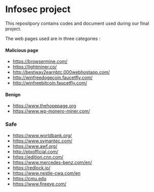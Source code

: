 # Infosec project

This repositpory contains codes and document used during our final project.


The web pages used are in three categories :

#### Malicious page

* https://browsermine.com/
* https://lightminer.co/
* http://bestway2earnbtc.000webhostapp.com/
* http://winfreedogecoin.faucetfly.com/
* http://winfreebitcoin.faucetfly.com/


#### Benign

* https://www.thehopepage.org
* https://www.wp-monero-miner.com/


### Safe

* https://www.worldbank.org/
* https://www.symantec.com/
* https://www.awf.org/
* http://ptxofficial.com/
* https://edition.cnn.com/
* https://www.mercedes-benz.com/en/
* https://redlock.io/
* https://www.nestle-cwa.com/en
* https://cmu.edu
* https://www.fireeye.com/
